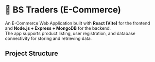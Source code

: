 # 🛒 BS Traders (E-Commerce)

An E-Commerce Web Application built with **React (Vite)** for the frontend and **Node.js + Express + MongoDB** for the backend.  
The app supports product listing, user registration, and database connectivity for storing and retrieving data.

## Project Structure

